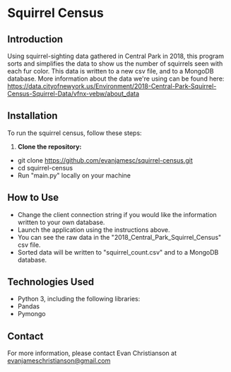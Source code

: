 # Squirrel Census

## Introduction
Using squirrel-sighting data gathered in Central Park in 2018, this program sorts and simplifies the data to show us the number of squirrels seen with each fur color. This data is written to a new csv file, and to a MongoDB database.
More information about the data we're using can be found here: https://data.cityofnewyork.us/Environment/2018-Central-Park-Squirrel-Census-Squirrel-Data/vfnx-vebw/about_data

## Installation
To run the squirrel census, follow these steps:

1. **Clone the repository:**
- git clone https://github.com/evanjamesc/squirrel-census.git
- cd squirrel-census
- Run "main.py" locally on your machine

## How to Use
- Change the client connection string if you would like the information written to your own database.
- Launch the application using the instructions above.
- You can see the raw data in the "2018_Central_Park_Squirrel_Census" csv file.
- Sorted data will be written to "squirrel_count.csv" and to a MongoDB database.

## Technologies Used
- Python 3, including the following libraries:
- Pandas
- Pymongo

## Contact
For more information, please contact Evan Christianson at evanjameschristianson@gmail.com
